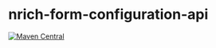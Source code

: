 # nrich-form-configuration-api

[![Maven Central](https://maven-badges.herokuapp.com/maven-central/net.croz.nrich/nrich-form-configuration-api/badge.svg?color=blue)](https://maven-badges.herokuapp.com/maven-central/net.croz.nrich/nrich-form-configuration-api)
